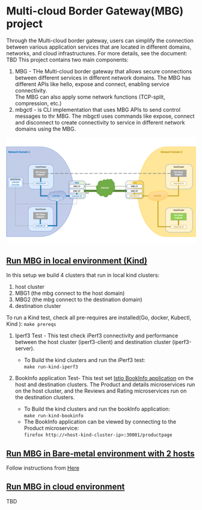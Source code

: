 # Multi-cloud Border Gateway(MBG) project  
Through the Multi-cloud border gateway, users can simplify the connection between various application services that are located in different domains, networks, and cloud infrastructures. 
For more details, see the document: TBD 
This project contains two main components: 
1) MBG - THe Multi-cloud border gateway that allows secure connections between different services in different network domains.
   The MBG has different APIs like hello, expose and connect, enabling service connectivity.  
   The MBG can also apply some network functions (TCP-split, compression, etc.)
2) mbgctl - is CLI implementation that uses MBG APIs to send control messages to thr MBG.
   The mbgctl uses commands like expose, connect and disconnect to create connectivity to service in different network domains using the MBG. 

![alt text](./tests/figures/mbg-proto.png)


## <ins>Run MBG in local environment (Kind)<ins>
In this setup we build 4 clusters that run in local kind clusters: 
1) host cluster 
2) MBG1 (the mbg connect to the host domain) 
3) MBG2 (the mbg connect to the destination domain) 
4) destination cluster 

To run a Kind test, check all pre-requires are installed(Go, docker, Kubectl, Kind ): ```make prereqs```

1) Iperf3 Test - This test check iPerf3 connectivity and performance between the host cluster (iperf3-client) and destination cluster (iperf3-server).  
   * To Build the kind clusters and run the iPerf3 test:  
```make run-kind-iperf3```

1) BookInfo application Test- This test set [Istio BookInfo application](https://istio.io/latest/docs/examples/bookinfo/) on the host and destination clusters. The Product and details microservices run on the host cluster, and the Reviews and Rating microservices run on the destination clusters. 
   * To Build the kind clusters and run the bookInfo application:    
```make run-kind-bookinfo```  
   * The BookInfo application can be viewed by connecting to the Product microservice:  
```firefox http://<host-kind-cluster-ip>:30001/productpage```

## <ins>Run MBG in Bare-metal environment with 2 hosts<ins> 
Follow instructions from [Here](tests/bare-metal/commands.txt)

## <ins>Run MBG in cloud environment<ins> 
TBD
